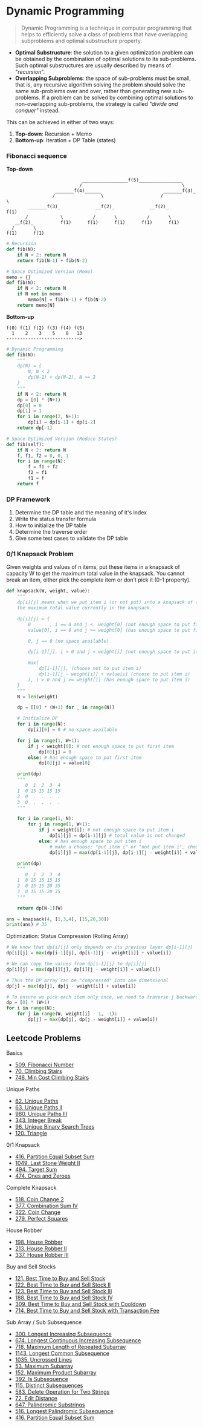 # Dynamic Programming

> Dynamic Programming is a technique in computer programming that helps to efficiently solve a class of problems that have overlapping subproblems and optimal substructure property.

- **Optimal Substructure**: the solution to a given optimization problem can be obtained by the combination of optimal solutions to its sub-problems. Such optimal substructures are usually described by means of "_recursion_".
- **Overlapping Subproblems**: the space of sub-problems must be small, that is, any recursive algorithm solving the problem should solve the same sub-problems over and over, rather than generating new sub-problems. If a problem can be solved by combining optimal solutions to non-overlapping sub-problems, the strategy is called _"divide and conquer"_ instead.

This can be achieved in either of two ways:
1. **Top-down**: Recursion + Memo
2. **Bottom-up**: Iteration + DP Table (states)

### Fibonacci sequence

**Top-down**
```
                            _________________f(5)________________
                           /                                     \
                  _______f(4)______                       _______f(3)_
                 /                 \                     /            \
        _______f(3)_             __f(2)_             __f(2)_          f(1)
       /            \           /       \           /       \
   __f(2)_          f(1)      f(1)      f(1)      f(1)      f(1)
  /       \
f(1)      f(1)
```

```py
# Recursion
def fib(N):
    if N < 2: return N
    return fib(N-1) + fib(N-2)

# Space Optimized Version (Memo)
memo = {}
def fib(N):
    if N < 2: return N
    if N not in memo:
        memo[N] = fib(N-1) + fib(N-2)
    return memo[N]
```

**Bottom-up**
```
f(0) f(1) f(2) f(3) f(4) f(5)
  1    2    3    5    8   13
--------------------------->
```

```py
# Dynamic Programming
def fib(N):
    """
    dp(N) = {
        N, N < 2
        dp(N-1) + dp(N-2), N >= 2
    }
    """
    if N < 2: return N
    dp = [0] * (N+1)
    dp[0] = 0
    dp[1] = 1
    for i in range(2, N+1):
        dp[i] = dp[i-1] + dp[i-2]
    return dp[-1]

# Space Optimized Version (Reduce States)
def fib(self):
    if N < 2: return N
    f, f1, f2 = 0, 0, 1
    for i in range(N):
        f = f1 + f2
        f2 = f1
        f1 = f
    return f
```

### DP Framework

1. Determine the DP table and the meaning of it's index
2. Write the status transfer formula
3. How to initialize the DP table
4. Determine the traverse order
5. Give some test cases to validate the DP table

### 0/1 Knapsack Problem

Given weights and values of n items, put these items in a knapsack of capacity W to get the maximum total value in the knapsack. You cannot break an item, either pick the complete item or don’t pick it (0-1 property).

```py
def knapsack(W, weight, value):
    """
    dp[i][j] means when we put item i (or not put) into a knapsack of capacity j,
    the maximum total value currently in the knapsack.

    dp[i][j] = {
        0       , i == 0 and j <  weight[0] (not enough space to put first item)
        value[0], i == 0 and j >= weight[0] (has enough space to put first item)

        0, j == 0 (no space available)

        dp[i-1][j], i > 0 and j < weight[i] (not enough space to put item i)

        max(
            dp[i-1][j], (choose not to put item i)
            dp[i-1][j - weight[i]] + value[i] (choose to put item i)
        ), i > 0 and j >= weight[i] (has enough space to put item i)
    }
    """
    N = len(weight)

    dp = [[0] * (W+1) for _ in range(N)]

    # Initialize DP
    for i in range(N):
        dp[i][0] = 0 # no space available

    for j in range(1, W+1):
        if j < weight[0]: # not enough space to put first item
            dp[0][j] = 0
        else: # has enough space to put first item
            dp[0][j] = value[0]

    print(dp)
    """
       0  1  2  3  4
    1  0 15 15 15 15
    2  0  .  .  .  .
    3  0  .  .  .  .
    """

    for i in range(1, N):
        for j in range(1, W+1):
            if j < weight[i]: # not enough space to put item i
                dp[i][j] = dp[i-1][j] # total value is not changed
            else: # has enough space to put item i
                # make a choose: "put item i" or "not put item i", choose the max value
                dp[i][j] = max(dp[i-1][j], dp[i-1][j - weight[i]] + value[i])

    print(dp)
    """
       0  1  2  3  4
    1  0 15 15 15 15
    2  0 15 15 20 35
    3  0 15 15 20 35
    """

    return dp[N-1][W]

ans = knapsack(4, [1,3,4], [15,20,30])
print(ans) # 35
```

Optimization: Status Compression (Rolling Array)

```py
# We know that dp[i][j] only depends on its previous layer dp[i-1][j]
dp[i][j] = max(dp[i-1][j], dp[i-1][j - weight[i]] + value[i])

# We can copy the values from dp[i-1][j] to dp[i][j]
dp[i][j] = max(dp[i][j], dp[i][j - weight[i]] + value[i])

# Thus the DP array can be "compressed" into one dimensional
dp[j] = max(dp[j], dp[j - weight[i]] + value[i])

# To ensure we pick each item only once, we need to traverse j backwards from W to weight[i]
dp = [0] * (W+1)
for i in range(N):
    for j in range(W, weight[i] - 1, -1):
        dp[j] = max(dp[j], dp[j - weight[i]] + value[i])
```

## Leetcode Problems

Basics
- [509. Fibonacci Number](https://leetcode.com/problems/fibonacci-number/)
- [70. Climbing Stairs](https://leetcode.com/problems/climbing-stairs/)
- [746. Min Cost Climbing Stairs](https://leetcode.com/problems/min-cost-climbing-stairs/)

Unique Paths
- [62. Unique Paths](https://leetcode.com/problems/unique-paths/)
- [63. Unique Paths II](https://leetcode.com/problems/unique-paths-ii/)
- [980. Unique Paths III](https://leetcode.com/problems/unique-paths-iii/)
- [343. Integer Break](https://leetcode.com/problems/integer-break/)
- [96. Unique Binary Search Trees](https://leetcode.com/problems/unique-binary-search-trees/)
- [120. Triangle](https://leetcode.com/problems/triangle/)

0/1 Knapsack
- [416. Partition Equal Subset Sum](https://leetcode.com/problems/partition-equal-subset-sum/)
- [1049. Last Stone Weight II](https://leetcode.com/problems/last-stone-weight-ii/)
- [494. Target Sum](https://leetcode.com/problems/target-sum/)
- [474. Ones and Zeroes](https://leetcode.com/problems/ones-and-zeroes/)

Complete Knapsack
- [518. Coin Change 2](https://leetcode.com/problems/coin-change-2/)
- [377. Combination Sum IV](https://leetcode.com/problems/combination-sum-iv/)
- [322. Coin Change](https://leetcode.com/problems/coin-change/)
- [279. Perfect Squares](https://leetcode.com/problems/perfect-squares/)

House Robber
- [198. House Robber](https://leetcode.com/problems/house-robber/)
- [213. House Robber II](https://leetcode.com/problems/house-robber-ii/)
- [337. House Robber III](https://leetcode.com/problems/house-robber-iii/)

Buy and Sell Stocks
- [121. Best Time to Buy and Sell Stock](https://leetcode.com/problems/best-time-to-buy-and-sell-stock/)
- [122. Best Time to Buy and Sell Stock II](https://leetcode.com/problems/best-time-to-buy-and-sell-stock-ii/)
- [123. Best Time to Buy and Sell Stock III](https://leetcode.com/problems/best-time-to-buy-and-sell-stock-iii/)
- [188. Best Time to Buy and Sell Stock IV](https://leetcode.com/problems/best-time-to-buy-and-sell-stock-iv/)
- [309. Best Time to Buy and Sell Stock with Cooldown](https://leetcode.com/problems/best-time-to-buy-and-sell-stock-with-cooldown/)
- [714. Best Time to Buy and Sell Stock with Transaction Fee](https://leetcode.com/problems/best-time-to-buy-and-sell-stock-with-transaction-fee/)

Sub Array / Sub Subsequence
- [300. Longest Increasing Subsequence](https://leetcode.com/problems/longest-increasing-subsequence/)
- [674. Longest Continuous Increasing Subsequence](https://leetcode.com/problems/longest-continuous-increasing-subsequence/)
- [718. Maximum Length of Repeated Subarray](https://leetcode.com/problems/maximum-length-of-repeated-subarray/)
- [1143. Longest Common Subsequence](https://leetcode.com/problems/longest-common-subsequence/)
- [1035. Uncrossed Lines](https://leetcode.com/problems/uncrossed-lines/)
- [53. Maximum Subarray](https://leetcode.com/problems/maximum-subarray/)
- [152. Maximum Product Subarray](https://leetcode.com/problems/maximum-product-subarray/description/)
- [392. Is Subsequence](https://leetcode.com/problems/is-subsequence/)
- [115. Distinct Subsequences](https://leetcode.com/problems/distinct-subsequences/)
- [583. Delete Operation for Two Strings](https://leetcode.com/problems/delete-operation-for-two-strings/)
- [72. Edit Distance](https://leetcode.com/problems/edit-distance/)
- [647. Palindromic Substrings](https://leetcode.com/problems/palindromic-substrings/)
- [516. Longest Palindromic Subsequence](https://leetcode.com/problems/longest-palindromic-subsequence/)
- [416. Partition Equal Subset Sum](https://leetcode.com/problems/partition-equal-subset-sum/)